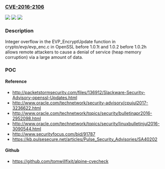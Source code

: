 ### [CVE-2016-2106](https://cve.mitre.org/cgi-bin/cvename.cgi?name=CVE-2016-2106)
![](https://img.shields.io/static/v1?label=Product&message=n%2Fa&color=blue)
![](https://img.shields.io/static/v1?label=Version&message=n%2Fa&color=blue)
![](https://img.shields.io/static/v1?label=Vulnerability&message=n%2Fa&color=brighgreen)

### Description

Integer overflow in the EVP_EncryptUpdate function in crypto/evp/evp_enc.c in OpenSSL before 1.0.1t and 1.0.2 before 1.0.2h allows remote attackers to cause a denial of service (heap memory corruption) via a large amount of data.

### POC

#### Reference
- http://packetstormsecurity.com/files/136912/Slackware-Security-Advisory-openssl-Updates.html
- http://www.oracle.com/technetwork/security-advisory/cpujul2017-3236622.html
- http://www.oracle.com/technetwork/topics/security/bulletinapr2016-2952098.html
- http://www.oracle.com/technetwork/topics/security/linuxbulletinjul2016-3090544.html
- http://www.securityfocus.com/bid/91787
- https://kb.pulsesecure.net/articles/Pulse_Security_Advisories/SA40202

#### Github
- https://github.com/tomwillfixit/alpine-cvecheck

